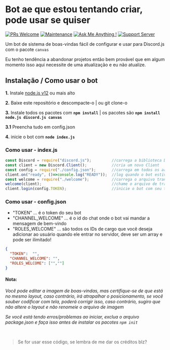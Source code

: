 # Bot ae que estou tentando criar, pode usar se quiser

[![PRs Welcome](https://img.shields.io/badge/PRs-welcome-brightgreen.svg?style=flat-square)](http://makeapullrequest.com)
[![Maintenance](https://img.shields.io/badge/Maintained%3F-yes-green.svg)](https://GitHub.com/Tomato6966/)
[![Ask Me Anything !](https://img.shields.io/badge/Ask%20me-anything-1abc9c.svg)](https://GitHub.com/Tomato6966/Ask-Me-Anything)
[![Support Server](https://img.shields.io/discord/591914197219016707.svg?label=&logo=discord&logoColor=ffffff&color=7389D8&labelColor=6A7EC2)](https://discord.gg/fS6qBSm)

Um bot de sistema de boas-vindas fácil de configurar e usar para Discord.js com o pacote `canvas`

Eu tenho tendência a abandonar projetos então bem provável que em algum momento isso aqui necessite de uma atualização e eu não atualize.

## Instalação / Como usar o bot

 **1.** Instale [node.js v12](https://nodejs.org/api/cli.html#cli_unhandled_rejections_mode) ou mais alto

 **2.** Baixe este repositório e descompacte-o    |    ou git clone-o
 
 **3.** Instale todos os pacotes com **`npm install`**     |  os pacotes são   **`npm install node.js discord.js canvas`**
 
 **3.1** Preencha tudo em config.json
 
 **4.** inicie o bot com **`node index.js`**

### Como usar - index.js

```javascript
const Discord = require("discord.js");         //carrega a biblioteca Discord.js
const client = new Discord.Client();           //cria um novo Client
const config = require("./config.json");       //carrega em todos os arquivos de configuração
client.on("ready", ()=>console.log("READY"));  //log quando o bot estiver pronto
const welcome = require("./welcome");          //carrega o arquivo transcript.js
welcome(client);                               //chame o arquivo de transcrição com o cliente, o COMANDO e o máximo de mensagens a serem buscadas
client.login(config.TOKEN);                    //inicie o bot com seu token
```

### Como usar - config.json
- "TOKEN"           ... é o token do seu bot 
- "CHANNEL_WELCOME" ... é o id do chat onde o bot vai mandar a mensagem de bem-vindo
- "ROLES_WELCOME"   ... são todos os IDs de cargo que você deseja adicionar ao usuário quando ele entrar no servidor, deve ser um array e pode ser ilimitado!

```json
{
  "TOKEN":  "",
  "CHANNEL_WELCOME": "",
  "ROLES_WELCOME": ["",""]
}
```

#### **Nota:**

*Você pode editar a imagem de boas-vindas, mas certifique-se de que está no mesmo layout, caso contrário, irá atrapalhar o posicionamento, se você souber codificar com tela, poderá corrigir isso, caso contrário, sugiro que não altere o layout e não renomeie o arquivo de imagem*

*Se você está tendo erros/problemas ao iniciar, exclua o arquivo package.json e faça isso antes de instalar os pacotes `npm init`*

<br/>
  
> Se for usar esse código, se lembra de me dar os créditos blz?
